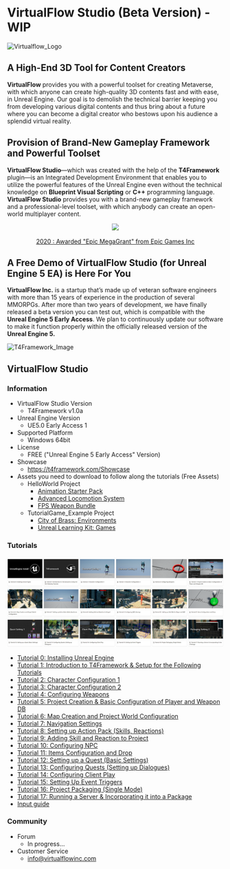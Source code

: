 # VirtualFlow Studio (Beta Version) - WIP

![Virtualflow_Logo](./Virtualflow_Logo.png)

## A High-End 3D Tool for Content Creators

**VirtualFlow** provides you with a powerful toolset for creating Metaverse, with which anyone can create high-quality 3D contents fast and with ease, in Unreal Engine. Our goal is to demolish the technical barrier keeping you from developing various digital contents and thus bring about a future where you can become a digital creator who bestows upon his audience a splendid virtual reality.

## Provision of Brand-New Gameplay Framework and Powerful Toolset

**VirtualFlow Studio**—which was created with the help of the **T4Framework** plugin—is an Integrated Development Environment that enables you to utilize the powerful features of the Unreal Engine even without the technical knowledge on **Blueprint Visual Scripting** or **C++** programming language. **VirtualFlow Studio** provides you with a brand-new gameplay framework and a professional-level toolset, with which anybody can create an open-world multiplayer content. 

<p align="center"><img src="https://t4framework.com/img/Epic_MegaGrants_Recipient_logo.png"></p>  
<p align="center"><a href="https://www.unrealengine.com/en-US/megagrants" target="_blank">2020 : Awarded "Epic MegaGrant" from Epic Games Inc</a></p>  

## A Free Demo of VirtualFlow Studio (for Unreal Engine 5 EA) is Here For You

**VirtualFlow Inc.** is a startup that’s made up of veteran software engineers with more than 15 years of experience in the production of several MMORPGs. After more than two years of development, we have finally released a beta version you can test out, which is compatible with the **Unreal Engine 5 Early Access**. We plan to continuously update our software to make it function properly within the officially released version of the **Unreal Engine 5.**

![T4Framework_Image](./T4Framework_Image.png)

## VirtualFlow Studio

### Information
- VirtualFlow Studio Version 
  - T4Framework v1.0a
- Unreal Engine Version
  - UE5.0 Early Access 1
- Supported Platform
  - Windows 64bit
- License
  - FREE ("Unreal Engine 5 Early Access" Version)
- Showcase
  - <a href="https://t4framework.com/Showcase/" target="_blank">https://t4framework.com/Showcase</a>
- Assets you need to download to follow along the tutorials (Free Assets)
  - HelloWorld Project
    - <a href="https://www.unrealengine.com/marketplace/en-US/product/animation-starter-pack" target="_blank">Animation Starter Pack</a>
    - <a href="https://www.unrealengine.com/marketplace/en-US/product/advanced-locomotion-system-v1" target="_blank">Advanced Locomotion System</a>
    - <a href="https://www.unrealengine.com/marketplace/en-US/product/fps-weapon-bundle" target="_blank">FPS Weapon Bundle</a>
  - TutorialGame_Example Project
    - <a href="https://www.unrealengine.com/marketplace/en-US/product/c93f1fa73dad4adf9a3d09883d8c8dec" target="_blank">City of Brass: Environments</a>
    - <a href="https://www.unrealengine.com/marketplace/en-US/product/unreal-learning-kit-games" target="_blank">Unreal Learning Kit: Games</a>

### Tutorials

![Tutorials_Image](./Tutorials_Image.png)
- <a href="https://wiggly-burst-46b.notion.site/Tutorial-0-Installing-Unreal-Engine-7ef95f459fbe406988ead87703381baa" target="_blank">Tutorial 0: Installing Unreal Engine</a>
- <a href="https://wiggly-burst-46b.notion.site/Tutorial-1-Introduction-to-T4Framework-Setup-for-the-Following-Tutorials-77f7bfcbc68e4fe19c13ee416ee7972d" target="_blank">Tutorial 1: Introduction to T4Framework & Setup for the Following Tutorials</a>
- <a href="https://wiggly-burst-46b.notion.site/Tutorial-2-Character-Configuration-1-000936d0c6884416a53e605ec08eb468" target="_blank">Tutorial 2: Character Configuration 1</a>
- <a href="https://wiggly-burst-46b.notion.site/Tutorial-3-Character-Configuration-2-2fa384b94b9c49a890c73f1ade686164" target="_blank">Tutorial 3: Character Configuration 2</a>
- <a href="https://wiggly-burst-46b.notion.site/Tutorial-4-Configuring-Weapons-cbf4710673a6435fbd0db6839768218c" target="_blank">Tutorial 4: Configuring Weapons</a>
- <a href="https://wiggly-burst-46b.notion.site/Tutorial-5-Project-Creation-Basic-Configuration-of-Player-and-Weapon-DB-df6d4eb8954740c981c086974241f681" target="_blank">Tutorial 5: Project Creation & Basic Configuration of Player and Weapon DB</a>
- <a href="https://wiggly-burst-46b.notion.site/Tutorial-6-Map-Creation-and-Project-World-Configuration-13110474096c4e138019bb0f5dae87b5" target="_blank">Tutorial 6: Map Creation and Project World Configuration</a>
- <a href="https://wiggly-burst-46b.notion.site/Tutorial-7-Navigation-Settings-59bc7d53abde4f1fa55d306583523719" target="_blank">Tutorial 7: Navigation Settings</a>
- <a href="https://wiggly-burst-46b.notion.site/Tutorial-8-Setting-up-Action-Pack-Skills-Reactions-b29fa1561de54985bc5ad3f085887a40" target="_blank">Tutorial 8: Setting up Action Pack (Skills, Reactions)</a>
- <a href="https://wiggly-burst-46b.notion.site/Tutorial-9-Adding-Skill-and-Reaction-to-Project-cd52565b7cda471ca395ab5b0a69510c" target="_blank">Tutorial 9: Adding Skill and Reaction to Project</a>
- <a href="https://wiggly-burst-46b.notion.site/Tutorial-10-Configuring-NPC-6b45f83707c34407942a2be5eb9f4ec7" target="_blank">Tutorial 10: Configuring NPC</a>
- <a href="https://wiggly-burst-46b.notion.site/Tutorial-11-Items-Configuration-and-Drop-179ae336869f45858b36992186c44730" target="_blank">Tutorial 11: Items Configuration and Drop</a>
- <a href="https://wiggly-burst-46b.notion.site/Tutorial-12-Setting-up-a-Quest-Basic-Settings-d0b3ed2f4250401dab9602d3f334aa44" target="_blank">Tutorial 12: Setting up a Quest (Basic Settings)</a>
- <a href="https://wiggly-burst-46b.notion.site/Tutorial-13-Configuring-Quests-Setting-up-Dialogues-60524d863faa4ec3adc739c87c705668" target="_blank">Tutorial 13: Configuring Quests (Setting up Dialogues)</a>
- <a href="https://wiggly-burst-46b.notion.site/Tutorial-14-Configuring-Client-Play-4c5c1e13c58e4a7ca0d38d70c490695b" target="_blank">Tutorial 14: Configuring Client Play</a>
- <a href="https://wiggly-burst-46b.notion.site/Tutorial-15-Setting-Up-Event-Triggers-cad258f289e546668339dc8d55bafd48" target="_blank">Tutorial 15: Setting Up Event Triggers</a>
- <a href="https://wiggly-burst-46b.notion.site/Tutorial-16-Project-Packaging-Single-Mode-cdbfaecc0b514ae8bc36a2db22ee5b84" target="_blank">Tutorial 16: Project Packaging (Single Mode)</a>
- <a href="https://wiggly-burst-46b.notion.site/Tutorial-17-Running-a-Server-Incorporating-it-into-a-Package-e7d09be3f2904fa890c149b7285b8382" target="_blank">Tutorial 17: Running a Server & Incorporating it into a Package</a>
- <a href="https://wiggly-burst-46b.notion.site/T4Framework-INPUT-f307ee1c323a4db98894662c0f6ead2b" target="_blank">Input guide</a>

### Community
- Forum 
  - In progress...
- Customer Service
  - info@virtualflowinc.com
